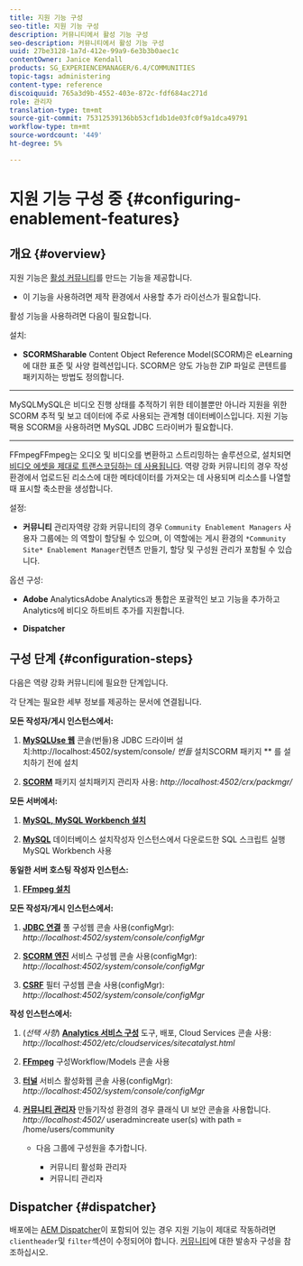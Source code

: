 ```yaml
---
title: 지원 기능 구성
seo-title: 지원 기능 구성
description: 커뮤니티에서 활성 기능 구성
seo-description: 커뮤니티에서 활성 기능 구성
uuid: 27be3128-1a7d-412e-99a9-6e3b3b0aec1c
contentOwner: Janice Kendall
products: SG_EXPERIENCEMANAGER/6.4/COMMUNITIES
topic-tags: administering
content-type: reference
discoiquuid: 765a3d9b-4552-403e-872c-fdf684ac271d
role: 관리자
translation-type: tm+mt
source-git-commit: 75312539136bb53cf1db1de03fc0f9a1dca49791
workflow-type: tm+mt
source-wordcount: '449'
ht-degree: 5%

---
```



# 지원 기능 구성 중 {#configuring-enablement-features}

## 개요 {#overview}

지원 기능은 [활성 커뮤니티](overview.md#enablement-community)를 만드는 기능을 제공합니다.

* 이 기능을 사용하려면 제작 환경에서 사용할 추가 라이선스가 필요합니다.

활성 기능을 사용하려면 다음이 필요합니다.

설치:

* **SCORMSharable**
Content Object Reference Model(SCORM)은 eLearning에 대한 표준 및 사양 컬렉션입니다. SCORM은 양도 가능한 ZIP 파일로 콘텐트를 패키지하는 방법도 정의합니다.

* ****
MySQLMySQL은 비디오 진행 상태를 추적하기 위한 테이블뿐만 아니라 지원을 위한 SCORM 추적 및 보고 데이터에 주로 사용되는 관계형 데이터베이스입니다. 지원 기능 팩용 SCORM을 사용하려면 MySQL JDBC 드라이버가 필요합니다.

* ****
FFmpegFFmpeg는 오디오 및 비디오를 변환하고 스트리밍하는 솔루션으로, 설치되면  [비디오 에셋을 제대로 트랜스코딩하는 데 사용됩니다](../../help/sites-authoring/default-components-foundation.md#video). 역량 강화 커뮤니티의 경우 작성 환경에서 업로드된 리소스에 대한 메타데이터를 가져오는 데 사용되며 리소스를 나열할 때 표시할 축소판을 생성합니다.

설정:

* **커뮤니티**
관리자역량 강화 커뮤니티의 경우 
`Community Enablement Managers` 사용자 그룹에는 의 역할이 할당될 수 있으며, 이 역할에는 게시 환경의  `*Community Site* Enablement Manager`컨텐츠 만들기, 할당 및 구성원 관리가 포함될 수 있습니다.

옵션 구성:

* **Adobe**
AnalyticsAdobe Analytics과 통합은 포괄적인 보고 기능을 추가하고 Analytics에 비디오 하트비트 추가를 지원합니다.

* **Dispatcher**

## 구성 단계 {#configuration-steps}

다음은 역량 강화 커뮤니티에 필요한 단계입니다.

각 단계는 필요한 세부 정보를 제공하는 문서에 연결됩니다.

**모든 작성자/게시 인스턴스에서:**

1. **[MySQLUse 웹](deploy-communities.md#jdbc-driver-for-mysql)**
콘솔(번들)용 JDBC 드라이버 설치:http://localhost:4502/system/console/  *번들*
 설치SCORM 패키지 ** 를 설치하기 전에 설치

1. **[SCORM](deploy-communities.md#scorm-package)**
패키지 설치패키지 관리자 사용: 
*http://localhost:4502/crx/packmgr/*

**모든 서버에서:**

1. **[MySQL, MySQL Workbench 설치](mysql.md)**

1. **[MySQL](mysql.md#database-setup)**
데이터베이스 설치작성자 인스턴스에서 다운로드한 SQL 스크립트 실행
\
   MySQL Workbench 사용

**동일한 서버 호스팅 작성자 인스턴스:**

1. **[FFmpeg 설치](ffmpeg.md)**

**모든 작성자/게시 인스턴스에서:**

1. **[JDBC 연결](mysql.md#configure-jdbc-connections)**
풀 구성웹 콘솔 사용(configMgr): 
*http://localhost:4502/system/console/configMgr*

1. **[SCORM 엔진](mysql.md#aem-communities-scormengine-service)**
서비스 구성웹 콘솔 사용(configMgr): 
*http://localhost:4502/system/console/configMgr*

1. **[CSRF](mysql.md#adobe-granite-csrf-filter)**
필터 구성웹 콘솔 사용(configMgr): 
*http://localhost:4502/system/console/configMgr*

**작성 인스턴스에서:**

1. (*선택 사항*) **[Analytics 서비스 구성](analytics.md)**
도구, 배포, Cloud Services 콘솔 사용: 
*http://localhost:4502/etc/cloudservices/sitecatalyst.html*

1. **[FFmpeg](ffmpeg.md#configure-ffmpeg-transcoding-service)**
구성Workflow/Models 콘솔 사용

1. **[터널](deploy-communities.md#tunnel-service-on-author)**
서비스 활성화웹 콘솔 사용(configMgr): 
*http://localhost:4502/system/console/configMgr*

1. **[커뮤니티 관리자](users.md#creating-community-members)** 만들기작성 환경의 경우 클래식 UI 보안 콘솔을 사용합니다. *http://localhost:4502/*
useradmincreate user(s) with path = /home/users/community

   * 다음 그룹에 구성원을 추가합니다.

      * 커뮤니티 활성화 관리자
      * 커뮤니티 관리자

## Dispatcher {#dispatcher}

배포에는 [AEM Dispatcher](https://helpx.adobe.com/experience-manager/dispatcher/using/dispatcher.html)이 포함되어 있는 경우 지원 기능이 제대로 작동하려면 `clientheader`및 `filter`섹션이 수정되어야 합니다. [커뮤니티](dispatcher.md#enablement)에 대한 발송자 구성을 참조하십시오.
